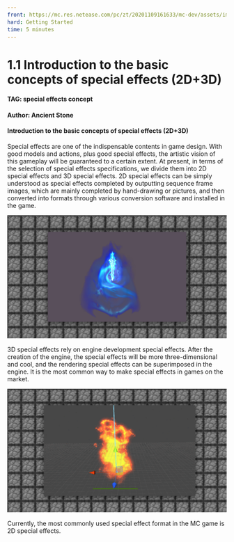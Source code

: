 ```yaml
--- 
front: https://mc.res.netease.com/pc/zt/20201109161633/mc-dev/assets/img/1_1.d3ce2af8.png 
hard: Getting Started 
time: 5 minutes 
--- 
```

# 1.1 Introduction to the basic concepts of special effects (2D+3D) 
#### TAG: special effects concept 
#### Author: Ancient Stone 
#### Introduction to the basic concepts of special effects (2D+3D) 
Special effects are one of the indispensable contents in game design. With good models and actions, plus good special effects, the artistic vision of this gameplay will be guaranteed to a certain extent. At present, in terms of the selection of special effects specifications, we divide them into 2D special effects and 3D special effects. 
2D special effects can be simply understood as special effects completed by outputting sequence frame images, which are mainly completed by hand-drawing or pictures, and then converted into formats through various conversion software and installed in the game. 

![](./images/1_1.png) 

3D special effects rely on engine development special effects. After the creation of the engine, the special effects will be more three-dimensional and cool, and the rendering special effects can be superimposed in the engine. It is the most common way to make special effects in games on the market. 

![](./images/1_2.png) 

Currently, the most commonly used special effect format in the MC game is 2D special effects.